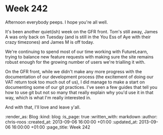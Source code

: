 Week 242
========

Afternoon everybody peeps. I hope you're all well.

It's been another quiet(ish) week on the GFR front. Tom's still away, James A was only back on Tuesday (and is still in the You Ess of Aye with their crazy timezones) and James M is off today.

We're continuing to spend most of our time working with FutureLearn, trying to balance new feature requests with making sure the site remains robust enough for the growing number of users we're trialling it with.

On the GFR front, while we didn't make any more progress with the documentation of our development process (the excitement of doing our VAT return took too much out of us), I did manage to make a start on documenting some of our git practices. I've seen a few guides that tell you how to use git but not so many that really explain why you'd use it in that way, which is what I'm really interested in.

And with that, I'll love and leave y'all.

:render_as: Blog
:kind: blog
:is_page: true
:written_with: markdown
:author: chris-roos
:created_at: 2013-09-06 16:00:00 +01:00
:updated_at: 2013-09-06 16:00:00 +01:00
:page_title: Week 242

